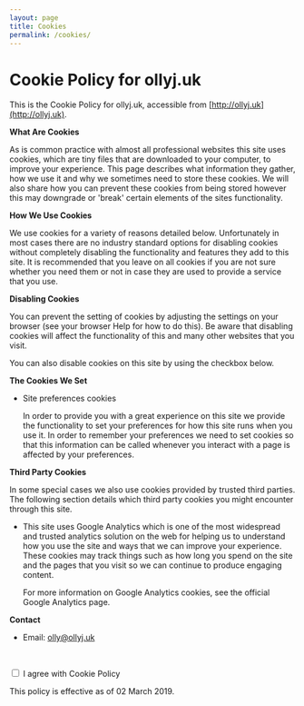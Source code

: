 ```yaml
---
layout: page
title: Cookies
permalink: /cookies/
---
```


# Cookie Policy for ollyj.uk

This is the Cookie Policy for ollyj.uk, accessible from [http://ollyj.uk](http://ollyj.uk).

**What Are Cookies**

As is common practice with almost all professional websites this site uses cookies, which are tiny files that are downloaded to your computer, to improve your experience. This page describes what information they gather, how we use it and why we sometimes need to store these cookies. We will also share how you can prevent these cookies from being stored however this may downgrade or 'break' certain elements of the sites functionality.

**How We Use Cookies**

We use cookies for a variety of reasons detailed below. Unfortunately in most cases there are no industry standard options for disabling cookies without completely disabling the functionality and features they add to this site. It is recommended that you leave on all cookies if you are not sure whether you need them or not in case they are used to provide a service that you use.

**Disabling Cookies**

You can prevent the setting of cookies by adjusting the settings on your browser (see your browser Help for how to do this). Be aware that disabling cookies will affect the functionality of this and many other websites that you visit.

You can also disable cookies on this site by using the checkbox below.

**The Cookies We Set**

*   Site preferences cookies

    In order to provide you with a great experience on this site we provide the functionality to set your preferences for how this site runs when you use it. In order to remember your preferences we need to set cookies so that this information can be called whenever you interact with a page is affected by your preferences.

**Third Party Cookies**

In some special cases we also use cookies provided by trusted third parties. The following section details which third party cookies you might encounter through this site.

*   This site uses Google Analytics which is one of the most widespread and trusted analytics solution on the web for helping us to understand how you use the site and ways that we can improve your experience. These cookies may track things such as how long you spend on the site and the pages that you visit so we can continue to produce engaging content.

    For more information on Google Analytics cookies, see the official Google Analytics page.

**Contact**

*   Email: olly@ollyj.uk

<br>

<input id="csconsentcheckbox" type="checkbox"><label for="csconsentcheckbox">&nbsp;I agree with Cookie Policy</label>

This policy is effective as of 02 March 2019.